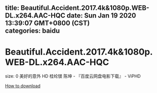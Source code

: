 
title: Beautiful.Accident.2017.4k&1080p.WEB-DL.x264.AAC-HQC
date: Sun Jan 19 2020 13:39:07 GMT+0800 (CST)    
categories: baidu
---

# Beautiful.Accident.2017.4k&1080p.WEB-DL.x264.AAC-HQC
size: 0
 美好的意外 HD 桂纶镁 陈坤 - 『百度云网盘电影下载』 - ViPHD
 

[How to download](https://bpcam.bemobtrk.com/go/2ceec3aa-1ca2-46d6-b9ff-aaa5c184517c?jno=2401)